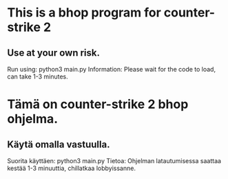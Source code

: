 # This is a bhop program for counter-strike 2
## Use at your own risk.
Run using: python3 main.py
Information:
Please wait for the code to load, can take 1-3 minutes.

# Tämä on counter-strike 2 bhop ohjelma.
## Käytä omalla vastuulla.
Suorita käyttäen: python3 main.py
Tietoa:
Ohjelman latautumisessa saattaa kestää 1-3 minuuttia, chillatkaa lobbyissanne.

